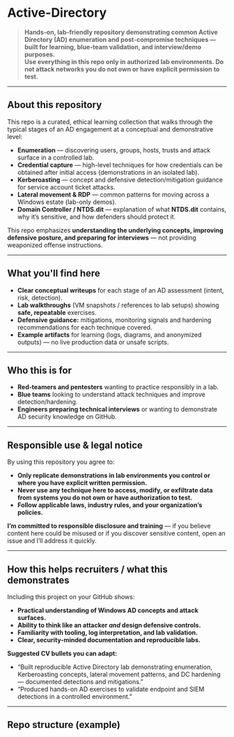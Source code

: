 # Active-Directory

> **Hands‑on, lab-friendly repository demonstrating common Active Directory (AD) enumeration and post‑compromise techniques — built for learning, blue‑team validation, and interview/demo purposes.**  
> **Use everything in this repo only in authorized lab environments. Do not attack networks you do not own or have explicit permission to test.**

---

## About this repository
This repo is a curated, ethical learning collection that walks through the typical stages of an AD engagement at a conceptual and demonstrative level:

- **Enumeration** — discovering users, groups, hosts, trusts and attack surface in a controlled lab.  
- **Credential capture** — high-level techniques for how credentials can be obtained after initial access (demonstrations in an isolated lab).  
- **Kerberoasting** — concept and defensive detection/mitigation guidance for service account ticket attacks.  
- **Lateral movement & RDP** — common patterns for moving across a Windows estate (lab-only demos).  
- **Domain Controller / NTDS.dit** — explanation of what **NTDS.dit** contains, why it’s sensitive, and how defenders should protect it.

This repo emphasizes **understanding the underlying concepts, improving defensive posture, and preparing for interviews** — not providing weaponized offense instructions.

---

## What you'll find here
- **Clear conceptual writeups** for each stage of an AD assessment (intent, risk, detection).  
- **Lab walkthroughs** (VM snapshots / references to lab setups) showing **safe, repeatable** exercises.  
- **Defensive guidance:** mitigations, monitoring signals and hardening recommendations for each technique covered.  
- **Example artifacts** for learning (logs, diagrams, and anonymized outputs) — no live production data or unsafe scripts.

---

## Who this is for
- **Red‑teamers and pentesters** wanting to practice responsibly in a lab.  
- **Blue teams** looking to understand attack techniques and improve detection/hardening.  
- **Engineers preparing technical interviews** or wanting to demonstrate AD security knowledge on GitHub.

---

## Responsible use & legal notice
By using this repository you agree to:

- **Only replicate demonstrations in lab environments you control or where you have explicit written permission.**  
- **Never use any technique here to access, modify, or exfiltrate data from systems you do not own or have authorization to test.**  
- **Follow applicable laws, industry rules, and your organization’s policies.**

**I’m committed to responsible disclosure and training** — if you believe content here could be misused or if you discover sensitive content, open an issue and I’ll address it quickly.

---

## How this helps recruiters / what this demonstrates
Including this project on your GitHub shows:

- **Practical understanding of Windows AD concepts and attack surfaces.**  
- **Ability to think like an attacker *and* design defensive controls.**  
- **Familiarity with tooling, log interpretation, and lab validation.**  
- **Clear, security-minded documentation and reproducible labs.**

**Suggested CV bullets you can adapt:**
- “Built reproducible Active Directory lab demonstrating enumeration, Kerberoasting concepts, lateral movement patterns, and DC hardening — documented detections and mitigations.”  
- “Produced hands-on AD exercises to validate endpoint and SIEM detections in a controlled environment.”

---

## Repo structure (example)

